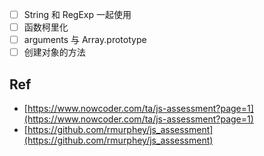 - [ ] String 和 RegExp 一起使用
- [ ] 函数柯里化
- [ ] arguments 与 Array.prototype 
- [ ] 创建对象的方法

## Ref
- [https://www.nowcoder.com/ta/js-assessment?page=1](https://www.nowcoder.com/ta/js-assessment?page=1)
- [https://github.com/rmurphey/js_assessment](https://github.com/rmurphey/js_assessment)